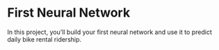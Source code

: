 # First Neural Network

In this project, you'll build your first neural network and use it to predict daily bike rental ridership.
